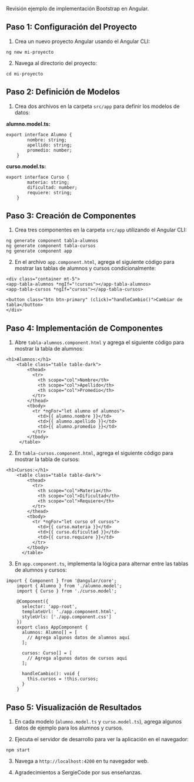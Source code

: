 Revisión ejemplo de implementación Bootstrap en Angular.

## Paso 1: Configuración del Proyecto

1.  Crea un nuevo proyecto Angular usando el Angular CLI:
    
```
ng new mi-proyecto
```
    
2.  Navega al directorio del proyecto:
```
cd mi-proyecto
```
    

## Paso 2: Definición de Modelos

1.  Crea dos archivos en la carpeta `src/app` para definir los modelos de datos:
    
**alumno.model.ts:**
    
```
export interface Alumno {
        nombre: string;
        apellido: string;
        promedio: number;
    }
```
    
 **curso.model.ts:**
    
```
export interface Curso {
        materia: string;
        dificultad: number;
        requiere: string;
    }
```
    

## Paso 3: Creación de Componentes

1.  Crea tres componentes en la carpeta `src/app` utilizando el Angular CLI:
    
```
ng generate component tabla-alumnos
ng generate component tabla-cursos
ng generate component app
```
    
2.  En el archivo `app.component.html`, agrega el siguiente código para mostrar las tablas de alumnos y cursos condicionalmente:
    
```
<div class="container mt-5">
<app-tabla-alumnos *ngIf="!cursos"></app-tabla-alumnos>
<app-tabla-cursos *ngIf="cursos"></app-tabla-cursos>
   
<button class="btn btn-primary" (click)="handleCambio()">Cambiar de tabla</button>
</div>
```
    

## Paso 4: Implementación de Componentes

1.  Abre `tabla-alumnos.component.html` y agrega el siguiente código para mostrar la tabla de alumnos:
    
```
<h1>Alumnos:</h1>
    <table class="table table-dark">
        <thead>
          <tr>
            <th scope="col">Nombre</th>
            <th scope="col">Apellido</th>
            <th scope="col">Promedio</th>
          </tr>
        </thead>
        <tbody>
          <tr *ngFor="let alumno of alumnos">
            <td>{{ alumno.nombre }}</td>
            <td>{{ alumno.apellido }}</td>
            <td>{{ alumno.promedio }}</td>
          </tr>
        </tbody>
     </table>
```
    
2.  En `tabla-cursos.component.html`, agrega el siguiente código para mostrar la tabla de cursos:
    
```
<h1>Cursos:</h1>
    <table class="table table-dark">
        <thead>
          <tr>
            <th scope="col">Materia</th>
            <th scope="col">Dificultad</th>
            <th scope="col">Requiere</th>
          </tr>
        </thead>
        <tbody>
          <tr *ngFor="let curso of cursos">
            <td>{{ curso.materia }}</td>
            <td>{{ curso.dificultad }}</td>
            <td>{{ curso.requiere }}</td>
          </tr>
        </tbody>
      </table>
```
    
3.  En `app.component.ts`, implementa la lógica para alternar entre las tablas de alumnos y cursos:
    
```
import { Component } from '@angular/core';
    import { Alumno } from './alumno.model';
    import { Curso } from './curso.model';
    
    @Component({
      selector: 'app-root',
      templateUrl: './app.component.html',
      styleUrls: ['./app.component.css']
    })
    export class AppComponent {
      alumnos: Alumno[] = [
        // Agrega algunos datos de alumnos aquí
      ];
    
      cursos: Curso[] = [
        // Agrega algunos datos de cursos aquí
      ];
    
      handleCambio(): void {
        this.cursos = !this.cursos;
      }
    }
```
    

## Paso 5: Visualización de Resultados

1.  En cada modelo (`alumno.model.ts` y `curso.model.ts`), agrega algunos datos de ejemplo para los alumnos y cursos.
    
2.  Ejecuta el servidor de desarrollo para ver la aplicación en el navegador:
    
```
npm start
```
    
3.  Navega a `http://localhost:4200` en tu navegador web.

4.  Agradecimientos a SergieCode por sus enseñanzas.
